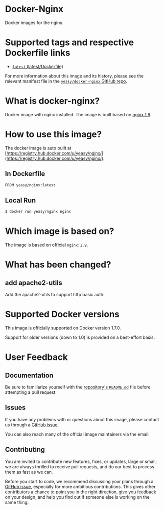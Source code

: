 Docker-Nginx
===
Docker images for the nginx.


# Supported tags and respective Dockerfile links

* [`latest` (latest/Dockerfile)](https://github.com/yeasy/docker-nginx/blob/master/Dockerfile)

For more information about this image and its history, please see the relevant manifest file in the [`yeasy/docker-nginx` GitHub repo](https://github.com/yeasy/docker-nginx).

# What is docker-nginx?
Docker image with nginx installed. The image is built based on [nginx 1.9](https://hub.docker.com/_/nginx).

# How to use this image?
The docker image is auto built at [https://registry.hub.docker.com/u/yeasy/nginx/](https://registry.hub.docker.com/u/yeasy/nginx/).


## In Dockerfile
```sh
FROM yeasy/nginx:latest
```

## Local Run
```sh
$ docker run yeasy/nginx nginx
```

# Which image is based on?
The image is based on official `nginx:1.9`.

# What has been changed?

## add apache2-utils
Add the apache2-utils to support http basic auth.


# Supported Docker versions

This image is officially supported on Docker version 1.7.0.

Support for older versions (down to 1.0) is provided on a best-effort basis.

# User Feedback
## Documentation
Be sure to familiarize yourself with the [repository's `README.md`](https://github.com/yeasy/docker-nginx/blob/master/README.md) file before attempting a pull request.

## Issues
If you have any problems with or questions about this image, please contact us through a [GitHub issue](https://github.com/yeasy/docker-nginx/issues).

You can also reach many of the official image maintainers via the email.

## Contributing

You are invited to contribute new features, fixes, or updates, large or small; we are always thrilled to receive pull requests, and do our best to process them as fast as we can.

Before you start to code, we recommend discussing your plans through a [GitHub issue](https://github.com/yeasy/docker-nginx/issues), especially for more ambitious contributions. This gives other contributors a chance to point you in the right direction, give you feedback on your design, and help you find out if someone else is working on the same thing.
